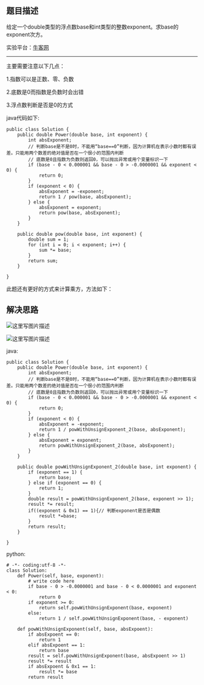 **题目描述**
--------

给定一个double类型的浮点数base和int类型的整数exponent。求base的exponent次方。

实验平台：[牛客网](https://www.nowcoder.com/ta/coding-interviews?page=1)

----------

主要需要注意以下几点：

1.指数可以是正数、零、负数

2.底数是0而指数是负数时会出错

3.浮点数判断是否是0的方式


java代码如下:
```
public class Solution {
    public double Power(double base, int exponent) {
        int absExponent;
		// 判断base是不是0时，不能用“base==0”判断，因为计算机在表示小数时都有误差。只能用两个数差的绝对值是否在一个很小的范围内判断
		// 底数是0且指数为负数则返回0，可以抛出异常或用个变量标识一下
		if (base - 0 < 0.000001 && base - 0 > -0.0000001 && exponent < 0) {
			return 0;
		}
		if (exponent < 0) {
			absExponent = -exponent;
			return 1 / pow(base, absExponent);
		} else {
			absExponent = exponent;
			return pow(base, absExponent);
		}
    }
    
    public double pow(double base, int exponent) {
		double sum = 1;
		for (int i = 0; i < exponent; i++) {
			sum *= base;
		}
		return sum;
	}
    
}
```


此题还有更好的方式来计算乘方，方法如下：

**解决思路**
--------

![这里写图片描述](http://img.blog.csdn.net/20180307133330761?watermark/2/text/aHR0cDovL2Jsb2cuY3Nkbi5uZXQvd2FuZzQ1NDU5MjI5Nw==/font/5a6L5L2T/fontsize/400/fill/I0JBQkFCMA==/dissolve/70)

![这里写图片描述](http://img.blog.csdn.net/20180307133420392?watermark/2/text/aHR0cDovL2Jsb2cuY3Nkbi5uZXQvd2FuZzQ1NDU5MjI5Nw==/font/5a6L5L2T/fontsize/400/fill/I0JBQkFCMA==/dissolve/70)


java:
```
public class Solution {
    public double Power(double base, int exponent) {
		int absExponent;
		// 判断base是不是0时，不能用“base==0”判断，因为计算机在表示小数时都有误差。只能用两个数差的绝对值是否在一个很小的范围内判断
		// 底数是0且指数为负数则返回0，可以抛出异常或用个变量标识一下
		if (base - 0 < 0.000001 && base - 0 > -0.0000001 && exponent < 0) {
			return 0;
		}
		if (exponent < 0) {
			absExponent = -exponent;
			return 1 / powWithUnsignExponent_2(base, absExponent);
		} else {
			absExponent = exponent;
			return powWithUnsignExponent_2(base, absExponent);
		}
    }
    
    public double powWithUnsignExponent_2(double base, int exponent) {
		if (exponent == 1) {
			return base;
		} else if (exponent == 0) {
			return 1;
		}
		double result = powWithUnsignExponent_2(base, exponent >> 1);
		result *= result;
		if((exponent & 0x1) == 1){// 判断exponent是否是偶数
			result *=base;
		}
		return result;
	}
    
}
```


python:
```
# -*- coding:utf-8 -*-
class Solution:
    def Power(self, base, exponent):
        # write code here
        if base - 0 > -0.0000001 and base - 0 < 0.0000001 and exponent < 0:
            return 0
        if exponent >= 0:
            return self.powWithUnsignExponent(base, exponent)
        else:
            return 1 / self.powWithUnsignExponent(base, - exponent)

    def powWithUnsignExponent(self, base, absExpoent):
        if absExpoent == 0:
            return 1
        elif absExpoent == 1:
            return base
        result = self.powWithUnsignExponent(base, absExpoent >> 1)
        result *= result
        if absExpoent & 0x1 == 1:
            result *= base
        return result
```